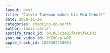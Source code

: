 ```yaml
---
layout: post
title: "Calvin Tankman makes his MLW Debut!"
date: 2020-11-26
categories: shooting-up-north
author: lewis-carlan
spotify_track_id: 3w10L5KzeQIfArKVfGCIN2
youtube_video_id: lKZVGep_wOE
apple_track_id: 1000502258094
---
```

